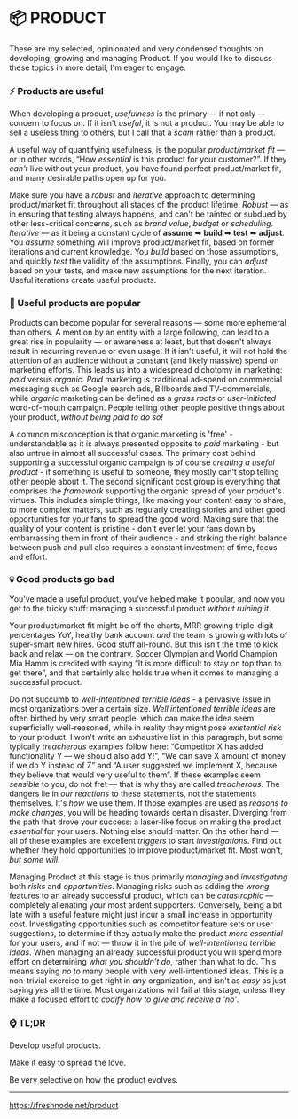 # 📦 PRODUCT

These are my selected, opinionated and very condensed thoughts on developing, growing and managing Product. If you would like to discuss these topics in more detail, I'm eager to engage.

### ⚡ Products are useful

When developing a product, _usefulness_ is the primary — if not only — concern to focus on. If it isn't _useful_, it is not a product. You may be able to sell a useless thing to others, but I call that a _scam_ rather than a product.

A useful way of quantifying usefulness, is the popular _product/market fit_ — or in other words, “How _essential_ is this product for your customer?”. If they _can't_ live without your product, you have found perfect product/market fit, and many desirable paths open up for you.

Make sure you have a _robust_ and _iterative_ approach to determining product/market fit throughout all stages of the product lifetime. _Robust_ — as in ensuring that testing always happens, and can't be tainted or subdued by other less-critical concerns, such as _brand value_, _budget_ or _scheduling_. _Iterative_ — as it being a constant cycle of __assume__ ➡ __build__ ➡ __test__ ➡ __adjust__. You _assume_ something will improve product/market fit, based on former iterations and current knowledge. You _build_ based on those assumptions, and quickly _test_ the validity of the assumptions. Finally, you can _adjust_ based on your tests, and make new assumptions for the next iteration. Useful iterations create useful products.

### 🎉 Useful products are popular

Products can become popular for several reasons — some more ephemeral than others. A mention by an entity with a large following, can lead to a great rise in popularity — or awareness at least, but that doesn't always result in recurring revenue or even usage. If it isn't useful, it will not hold the attention of an audience without a constant (and likely massive) spend on marketing efforts. This leads us into a widespread dichotomy in marketing: _paid_ versus _organic_. _Paid_ marketing is traditional ad-spend on commercial messaging such as Google search ads, Billboards and TV-commercials, while _organic_ marketing can be defined as a _grass roots_ or _user-initiated_ word-of-mouth campaign. People telling other people positive things about your product, _without being paid to do so!_

A common misconception is that organic marketing is 'free' - understandable as it is always presented opposite to _paid_ marketing - but also untrue in almost all successful cases. The primary cost behind supporting a successful organic campaign is of course _creating a useful product_ - if something is useful to someone, they mostly can't stop telling other people about it. The second significant cost group is everything that comprises the _framework_ supporting the organic spread of your product's virtues. This includes simple things, like making your content easy to share, to more complex matters, such as regularly creating stories and other good opportunities for your fans to spread the good word. Making sure that the quality of your content is pristine - don't ever let your fans down by embarrassing them in front of their audience - and striking the right balance between push and pull also requires a constant investment of time, focus and effort.

### 💀 Good products go bad

You've made a useful product, you've helped make it popular, and now you get to the tricky stuff: managing a successful product _without ruining it_.

Your product/market fit might be off the charts, MRR growing triple-digit percentages YoY, healthy bank account _and_ the team is growing with lots of super-smart new hires. Good stuff all-round. But this isn't the time to kick back and relax — on the contrary. Soccer Olympian and World Champion Mia Hamm is credited with saying “It is more difficult to stay on top than to get there”, and that certainly also holds true when it comes to managing a successful product.

Do not succumb to _well-intentioned terrible ideas_ - a pervasive issue in most organizations over a certain size. _Well intentioned terrible ideas_ are often birthed by very smart people, which can make the idea seem superficially well-reasoned, while in reality they might pose _existential risk_ to your product. I won't write an exhaustive list in this paragraph, but some typically _treacherous_ examples follow here: “Competitor X has added functionality Y — we should also add Y!”, “We can save X amount of money if we do Y instead of Z” and “A user suggested we implement X, because they believe that would very useful to them”. If these examples seem _sensible_ to you, do not fret — that is why they are called _treacherous_. The dangers lie in _our reactions_ to these statements, not the statements themselves. It's _how_ we use them. If those examples are used as _reasons to make changes_, you will be heading towards certain disaster. Diverging from the path that drove your success: a laser-like focus on making the product _essential_ for your users. Nothing else should matter. On the other hand — all of these examples are excellent _triggers_ to start _investigations_. Find out whether they hold opportunities to improve product/market fit. Most won't, _but some will_.

Managing Product at this stage is thus primarily _managing_ and _investigating_ both _risks_ and _opportunities_. Managing risks such as adding the _wrong_ features to an already successful product, which can be _catastrophic_ — completely alienating your most ardent supporters. Conversely, being a bit late with a useful feature might just incur a small increase in opportunity cost. Investigating opportunities such as competitor feature sets or user suggestions, to determine if they actually make the product _more essential_ for your users, and if not — throw it in the pile of _well-intentioned terrible ideas_. When managing an already successful product you will spend more effort on determining _what you shouldn't do_, rather than what to do. This means saying _no_ to many people with very well-intentioned ideas. This is a non-trivial exercise to get right in _any_ organization, and isn't as _easy_ as just saying _yes_ all the time. Most organizations will fail at this stage, unless they make a focused effort to _codify how to give and receive a 'no'_.

### ⌚ TL;DR

Develop useful products.

Make it easy to spread the love.

Be very selective on how the product evolves.

---
https://freshnode.net/product
